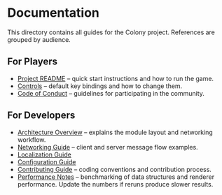 # Documentation

This directory contains all guides for the Colony project. References are grouped by audience.

## For Players
- [Project README](../README.md) – quick start instructions and how to run the game.
- [Controls](controls.md) – default key bindings and how to change them.
- [Code of Conduct](../CODE_OF_CONDUCT.md) – guidelines for participating in the community.

## For Developers
- [Architecture Overview](architecture.md) – explains the module layout and networking workflow.
- [Networking Guide](networking.md) – client and server message flow examples.
- [Localization Guide](i18n.md)
- [Configuration Guide](configuration.md)
- [Contributing Guide](../CONTRIBUTING.md) – coding conventions and contribution process.
 - [Performance Notes](performance.md) – benchmarking of data structures and renderer performance. Update the numbers if reruns produce slower results.
